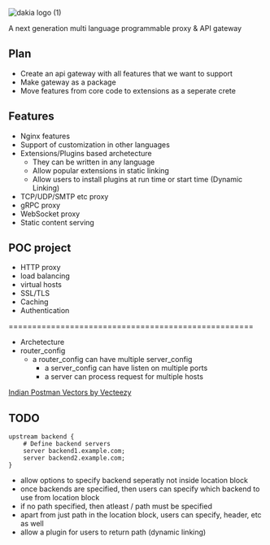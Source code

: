 <!--
```text
_______
\  ___ `'.                    .          .--.
 ' |--.\  \                 .'|          |__|
 | |    \  '              .'  |          .--.
 | |     |  '     __     <    |          |  |     __
 | |     |  |  .:--.'.    |   | ____     |  |  .:--.'.
 | |     ' .' / |   \ |   |   | \ .'     |  | / |   \ |
 | |___.' /'  `" __ | |   |   |/  .      |  | `" __ | |
/_______.'/    .'.''| |   |    /\  \     |__|  .'.''| |
\_______|/    / /   | |_  |   |  \  \         / /   | |_
              \ \._,\ '/  '    \  \  \        \ \._,\ '/
               `--'  `"  '------'  '---'       `--'  `"
```
-->

<!-- canva logo url -> https://www.canva.com/design/DAGZAdY1d9c/YCHWZRD78H5j0CAWaaF6gw/edit -->

<!-- ![dakia logo](https://github.com/user-attachments/assets/7877c4bb-4358-4297-9213-e29d81550f99) -->

![dakia logo (1)](https://github.com/user-attachments/assets/44a908dd-a79c-4045-9e3e-b3125a5efdc5)


A next generation multi language programmable proxy & API gateway

## Plan

- Create an api gateway with all features that we want to support
- Make gateway as a package
- Move features from core code to extensions as a seperate crete

## Features

- Nginx features
- Support of customization in other languages
- Extensions/Plugins based archetecture
  - They can be written in any language
  - Allow popular extensions in static linking
  - Allow users to install plugins at run time or start time (Dynamic Linking)
- TCP/UDP/SMTP etc proxy
- gRPC proxy
- WebSocket proxy
- Static content serving

## POC project

- HTTP proxy
- load balancing
- virtual hosts
- SSL/TLS
- Caching
- Authentication

====================================================

- Archetecture
- router_config
  - a router_config can have multiple server_config
    - a server_config can have listen on multiple ports
    - a server can process request for multiple hosts

<a href="https://www.vecteezy.com/free-vector/indian-postman">Indian Postman Vectors by Vecteezy</a>

## TODO

    upstream backend {
        # Define backend servers
        server backend1.example.com;
        server backend2.example.com;
    }

- allow options to specify backend seperatly not inside location block
- once backends are specified, then users can specify which backend to use from location block
- if no path specified, then atleast / path must be specified
- apart from just path in the location block, users can specify, header, etc as well
- allow a plugin for users to return path (dynamic linking)
